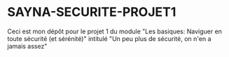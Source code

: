 # SAYNA-SECURITE-PROJET1
Ceci est mon dépôt pour le projet 1 du module "Les basiques: Naviguer en toute sécurité (et sérénité)" intitulé "Un peu plus de sécurité, on n'en a jamais assez"
